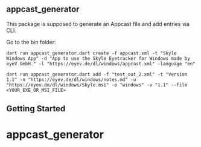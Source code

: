 ## appcast_generator

This package is supposed to generate an Appcast file and add entries via CLI.

Go to the bin folder:
```
dart run appcast_generator.dart create -f appcast.xml -t "Skyle Windows App" -d "App to use the Skyle Eyetracker for Windows made by eyeV GmbH." -l "https://eyev.de/dl/windows/appcast.xml" -language "en"

dart run appcast_generator.dart add -f "test_out_2.xml" -t "Version 1.1" -n "https://eyev.de/dl/windows/notes.md" -u "https://eyev.de/dl/windows/Skyle.msi" -o "windows" -v "1.1" --file <YOUR_EXE_OR_MSI_FILE>
```

## Getting Started


# appcast_generator
